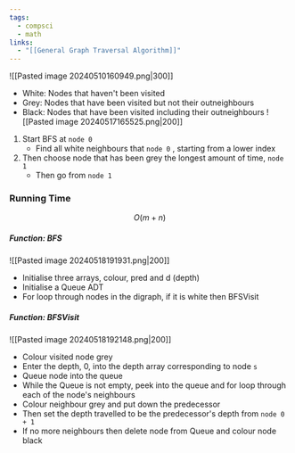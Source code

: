 ```yaml
---
tags:
  - compsci
  - math
links:
  - "[[General Graph Traversal Algorithm]]"
---
```

![[Pasted image 20240510160949.png|300]]
- White: Nodes that haven't been visited
- Grey: Nodes that have been visited but not their outneighbours
- Black: Nodes that have been visited including their outneighbours
![[Pasted image 20240517165525.png|200]]
1. Start BFS at `node 0`
	- Find all white neighbours that `node 0` , starting from a lower index
2. Then choose node that has been grey the longest amount of time, `node 1`
	- Then go from `node 1`
### Running Time
$$O(m+n)$$

##### Function: BFS
![[Pasted image 20240518191931.png|200]]
- Initialise three arrays, colour, pred and d (depth)
- Initialise a Queue ADT
- For loop through nodes in the digraph, if it is white then BFSVisit
##### Function: BFSVisit
![[Pasted image 20240518192148.png|200]]
- Colour visited node grey
- Enter the depth, 0, into the depth array corresponding to node `s`
- Queue node into the queue
- While the Queue is not empty, peek into the queue and for loop through each of the node's neighbours
- Colour neighbour grey and put down the predecessor
- Then set the depth travelled to be the predecessor's depth from `node 0 + 1`
- If no more neighbours then delete node from Queue and colour node black
